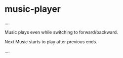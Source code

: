 # music-player
....

Music plays even while switching to forward/backward.

Next Music starts to play after previous ends.

....


